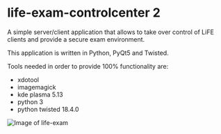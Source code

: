 # life-exam-controlcenter 2
A simple server/client application that allows to take over control of LiFE clients and provide a secure exam environment.

This application is written in Python, PyQt5 and Twisted.

Tools needed in order to provide 100% functionality are:
- xdotool
- imagemagick
- kde plasma 5.13
- python 3
- python twisted 18.4.0 


![Image of life-exam](http://life-edu.eu/images/life-exam2.png)





